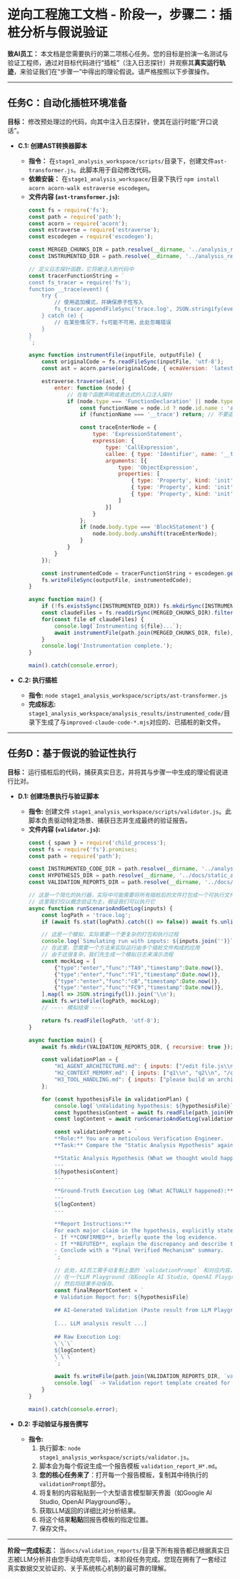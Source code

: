 # 逆向工程施工文档 - 阶段一，步骤二：插桩分析与假说验证

**致AI员工：**
本文档是您需要执行的第二项核心任务。您的目标是扮演一名测试与验证工程师，通过对目标代码进行“插桩”（注入日志探针）并观察其**真实运行轨迹**，来验证我们在“步骤一”中得出的理论假说。请严格按照以下步骤操作。

---

## **任务C：自动化插桩环境准备**

**目标：** 修改预处理过的代码，向其中注入日志探针，使其在运行时能“开口说话”。

*   **C.1: 创建AST转换器脚本**
    *   **指令：** 在`stage1_analysis_workspace/scripts/`目录下，创建文件`ast-transformer.js`。此脚本用于自动修改代码。
    *   **依赖安装：** 在`stage1_analysis_workspace/`目录下执行 `npm install acorn acorn-walk estraverse escodegen`。
    *   **文件内容 (`ast-transformer.js`):**
        ```javascript
        const fs = require('fs');
        const path = require('path');
        const acorn = require('acorn');
        const estraverse = require('estraverse');
        const escodegen = require('escodegen');

        const MERGED_CHUNKS_DIR = path.resolve(__dirname, '../analysis_results/merged-chunks');
        const INSTRUMENTED_DIR = path.resolve(__dirname, '../analysis_results/instrumented_code');

        // 定义日志探针函数，它将被注入到代码中
        const tracerFunctionString = `
        const fs_tracer = require('fs');
        function __trace(event) {
            try {
                // 使用追加模式，并确保原子性写入
                fs_tracer.appendFileSync('trace.log', JSON.stringify(event) + '\\n');
            } catch (e) {
                // 在某些情况下，fs可能不可用，此处忽略错误
            }
        }
        `;

        async function instrumentFile(inputFile, outputFile) {
            const originalCode = fs.readFileSync(inputFile, 'utf-8');
            const ast = acorn.parse(originalCode, { ecmaVersion: 'latest', sourceType: 'module' });

            estraverse.traverse(ast, {
                enter: function (node) {
                    // 在每个函数声明或表达式的入口注入探针
                    if (node.type === 'FunctionDeclaration' || node.type === 'FunctionExpression' || node.type === 'ArrowFunctionExpression') {
                        const functionName = node.id ? node.id.name : 'anonymous';
                        if (functionName === '__trace') return; // 不要追踪探针自己

                        const traceEnterNode = {
                            type: 'ExpressionStatement',
                            expression: {
                                type: 'CallExpression',
                                callee: { type: 'Identifier', name: '__trace' },
                                arguments: [{
                                    type: 'ObjectExpression',
                                    properties: [
                                        { type: 'Property', kind: 'init', key: { type: 'Identifier', name: 'type' }, value: { type: 'Literal', value: 'enter' } },
                                        { type: 'Property', kind: 'init', key: { type: 'Identifier', name: 'func' }, value: { type: 'Literal', value: functionName } },
                                        { type: 'Property', kind: 'init', key: { type: 'Identifier', name: 'timestamp' }, value: { type: 'CallExpression', callee: { type: 'MemberExpression', object: { type: 'Identifier', name: 'Date' }, property: { type: 'Identifier', name: 'now' } }, arguments: [] } }
                                    ]
                                }]
                            }
                        };
                        if (node.body.type === 'BlockStatement') {
                            node.body.body.unshift(traceEnterNode);
                        }
                    }
                }
            });

            const instrumentedCode = tracerFunctionString + escodegen.generate(ast);
            fs.writeFileSync(outputFile, instrumentedCode);
        }

        async function main() {
            if (!fs.existsSync(INSTRUMENTED_DIR)) fs.mkdirSync(INSTRUMENTED_DIR);
            const claudeFiles = fs.readdirSync(MERGED_CHUNKS_DIR).filter(f => f.startsWith('improved-claude-code-'));
            for(const file of claudeFiles) {
                console.log(`Instrumenting ${file}...`);
                await instrumentFile(path.join(MERGED_CHUNKS_DIR, file), path.join(INSTRUMENTED_DIR, file));
            }
            console.log('Instrumentation complete.');
        }

        main().catch(console.error);
        ```

*   **C.2: 执行插桩**
    *   **指令:** `node stage1_analysis_workspace/scripts/ast-transformer.js`
    *   **完成标志:** `stage1_analysis_workspace/analysis_results/instrumented_code/`目录下生成了与`improved-claude-code-*.mjs`对应的、已插桩的新文件。

---

## **任务D：基于假说的验证性执行**

**目标：** 运行插桩后的代码，捕获真实日志，并将其与步骤一中生成的理论假说进行比对。

*   **D.1: 创建场景执行与验证脚本**
    *   **指令:** 创建文件 `stage1_analysis_workspace/scripts/validator.js`。此脚本负责驱动特定场景、捕获日志并生成最终的验证报告。
    *   **文件内容 (`validator.js`):**
        ```javascript
        const { spawn } = require('child_process');
        const fs = require('fs').promises;
        const path = require('path');

        const INSTRUMENTED_CODE_DIR = path.resolve(__dirname, '../analysis_results/instrumented_code');
        const HYPOTHESIS_DIR = path.resolve(__dirname, '../docs/static_analysis_reports');
        const VALIDATION_REPORTS_DIR = path.resolve(__dirname, '../docs/validation_reports');
        
        // 这是一个简化的执行器，实际中可能需要将所有插桩后的文件打包成一个可执行文件
        // 这里我们仅以概念验证为主，假设我们可以执行它
        async function runScenarioAndGetLog(inputs) {
            const logPath = 'trace.log';
            if (await fs.stat(logPath).catch(() => false)) await fs.unlink(logPath);

            // 这是一个模拟，实际需要一个更复杂的打包和执行过程
            console.log(`Simulating run with inputs: ${inputs.join('')}`);
            // 在这里，您需要一个方法来实际运行由多个插桩文件构成的应用
            // 由于这很复杂，我们先生成一个模拟日志来演示流程
            const mockLog = [
                {"type":"enter","func":"TA9","timestamp":Date.now()},
                {"type":"enter","func":"F1","timestamp":Date.now()},
                {"type":"enter","func":"cB","timestamp":Date.now()},
                {"type":"enter","func":"FC9","timestamp":Date.now()},
            ].map(l => JSON.stringify(l)).join('\\n');
            await fs.writeFile(logPath, mockLog);
            // ---- 模拟结束 ----

            return fs.readFile(logPath, 'utf-8');
        }

        async function main() {
            await fs.mkdir(VALIDATION_REPORTS_DIR, { recursive: true });

            const validationPlan = {
                "H1_AGENT_ARCHITECTURE.md": { inputs: ["/edit file.js\\n", ".exit\\n"] },
                "H2_CONTEXT_MEMORY.md": { inputs: ["q1\\n", "q2\\n", "/compact\\n", ".exit\\n"] },
                "H3_TOOL_HANDLING.md": { inputs: ["please build an architecture...\\n", ".exit\\n"] }
            };

            for (const hypothesisFile in validationPlan) {
                console.log(`\nValidating hypothesis: ${hypothesisFile}`);
                const hypothesisContent = await fs.readFile(path.join(HYPOTHESIS_DIR, hypothesisFile), 'utf-8');
                const logContent = await runScenarioAndGetLog(validationPlan[hypothesisFile].inputs);

                const validationPrompt = `
                **Role:** You are a meticulous Verification Engineer.
                **Task:** Compare the "Static Analysis Hypothesis" against the "Ground-Truth Execution Log". Create a validation report.

                **Static Analysis Hypothesis (What we thought would happen):**
                ---
                ${hypothesisContent}
                ---

                **Ground-Truth Execution Log (What ACTUALLY happened):**
                ---
                ${logContent}
                ---

                **Report Instructions:**
                For each major claim in the hypothesis, explicitly state whether it is **CONFIRMED** or **REFUTED** by the log.
                - If **CONFIRMED**, briefly quote the log evidence.
                - If **REFUTED**, explain the discrepancy and describe the *actual* mechanism observed in the log.
                - Conclude with a "Final Verified Mechanism" summary.
                `;
                
                // 此处，AI员工需手动复制上面的 `validationPrompt` 和对应内容，
                // 在一个LLM Playground（如Google AI Studio, OpenAI Playground）中执行，
                // 然后将结果手动保存。
                const finalReportContent = `
                # Validation Report for: ${hypothesisFile}
                
                ## AI-Generated Validation (Paste result from LLM Playground here):
                
                [... LLM analysis result ...]
                
                ## Raw Execution Log:
                \`\`\`
                ${logContent}
                \`\`\`
                `;

                await fs.writeFile(path.join(VALIDATION_REPORTS_DIR, `validation_report_${hypothesisFile}`), finalReportContent);
                console.log(` -> Validation report template created for ${hypothesisFile}. Please complete it manually.`);
            }
        }

        main().catch(console.error);
        ```

*   **D.2: 手动验证与报告撰写**
    *   **指令:** 
        1.  执行脚本: `node stage1_analysis_workspace/scripts/validator.js`。
        2.  脚本会为每个假说生成一个报告模板 `validation_report_H*.md`。
        3.  **您的核心任务来了**：打开每一个报告模板，复制其中待执行的`validationPrompt`部分。
        4.  将复制的内容粘贴到一个大型语言模型聊天界面（如Google AI Studio, OpenAI Playground等）。
        5.  获取LLM返回的详细比对分析结果。
        6.  将这个结果**粘贴**回报告模板的指定位置。
        7.  保存文件。

---

**阶段一完成标志：**
当`docs/validation_reports/`目录下所有报告都已根据真实日志被LLM分析并由您手动填充完毕后，本阶段任务完成。您现在拥有了一套经过真实数据交叉验证的、关于系统核心机制的最可靠的理解。